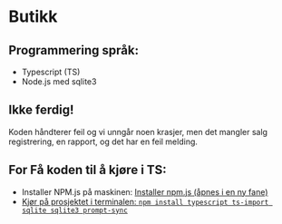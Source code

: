 # Butikk

## Programmering språk:
- Typescript (TS)
- Node.js med sqlite3


## Ikke ferdig!
Koden håndterer feil og vi unngår noen krasjer, men det mangler salg registrering, en rapport, og det har en feil melding.


## For Få koden til å kjøre i TS:
- Installer NPM.js på maskinen: <a href="https://www.npmjs.com/package/download" target="_blank" rel="noopener noreferrer" aria-label="Installer npm.js (åpnes i en ny fane)">Installer npm.js (åpnes i en ny fane)
- Kjør på prosjektet i terminalen: ```npm install typescript ts-import sqlite sqlite3 prompt-sync```
